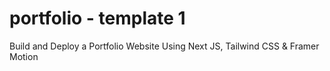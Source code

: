 # portfolio - template 1
Build and Deploy a Portfolio Website Using Next JS, Tailwind CSS & Framer Motion
